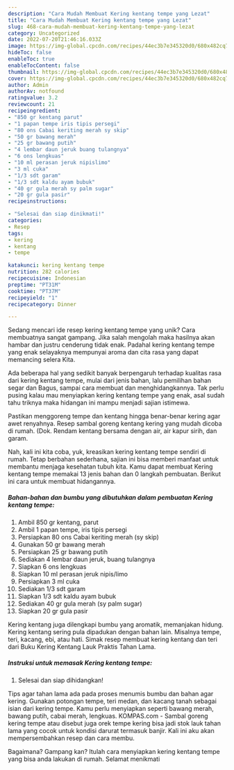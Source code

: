 ```yaml
---
description: "Cara Mudah Membuat Kering kentang tempe yang Lezat"
title: "Cara Mudah Membuat Kering kentang tempe yang Lezat"
slug: 468-cara-mudah-membuat-kering-kentang-tempe-yang-lezat
category: Uncategorized
date: 2022-07-20T21:46:16.033Z
image: https://img-global.cpcdn.com/recipes/44ec3b7e345320d0/680x482cq70/kering-kentang-tempe-foto-resep-utama.jpg
hideToc: false
enableToc: true
enableTocContent: false
thumbnail: https://img-global.cpcdn.com/recipes/44ec3b7e345320d0/680x482cq70/kering-kentang-tempe-foto-resep-utama.jpg
cover: https://img-global.cpcdn.com/recipes/44ec3b7e345320d0/680x482cq70/kering-kentang-tempe-foto-resep-utama.jpg
author: Admin
authorAv: notfound
ratingvalue: 3.2
reviewcount: 21
recipeingredient:
- "850 gr kentang parut"
- "1 papan tempe iris tipis persegi"
- "80 ons Cabai keriting merah sy skip"
- "50 gr bawang merah"
- "25 gr bawang putih"
- "4 lembar daun jeruk buang tulangnya"
- "6 ons lengkuas"
- "10 ml perasan jeruk nipislimo"
- "3 ml cuka"
- "1/3 sdt garam"
- "1/3 sdt kaldu ayam bubuk"
- "40 gr gula merah sy palm sugar"
- "20 gr gula pasir"
recipeinstructions:

- "Selesai dan siap dinikmati!"
categories:
- Resep
tags:
- kering
- kentang
- tempe

katakunci: kering kentang tempe 
nutrition: 282 calories
recipecuisine: Indonesian
preptime: "PT31M"
cooktime: "PT37M"
recipeyield: "1"
recipecategory: Dinner

---
```





Sedang mencari ide resep kering kentang tempe yang unik? Cara membuatnya sangat gampang. Jika salah mengolah maka hasilnya akan hambar dan justru cenderung tidak enak. Padahal kering kentang tempe yang enak selayaknya mempunyai aroma dan cita rasa yang dapat memancing selera Kita.





Ada beberapa hal yang sedikit banyak berpengaruh terhadap kualitas rasa dari kering kentang tempe, mulai dari jenis bahan, lalu pemilihan bahan segar dan Bagus, sampai cara membuat dan menghidangkannya. Tak perlu pusing kalau mau menyiapkan kering kentang tempe yang enak,      asal sudah tahu triknya maka hidangan ini mampu menjadi sajian istimewa.














Pastikan menggoreng tempe dan kentang hingga benar-benar kering agar awet renyahnya. Resep sambal goreng kentang kering yang mudah dicoba di rumah. (Dok. Rendam kentang bersama dengan air, air kapur sirih, dan garam.






Nah, kali ini kita coba, yuk, kreasikan kering kentang tempe sendiri di rumah. Tetap berbahan sederhana, sajian ini bisa memberi manfaat untuk membantu menjaga kesehatan tubuh kita. Kamu dapat membuat Kering kentang tempe memakai 13 jenis bahan dan 0 langkah pembuatan. Berikut ini cara untuk membuat hidangannya.

<!--inarticleads1-->

##### Bahan-bahan dan bumbu yang dibutuhkan dalam pembuatan Kering kentang tempe:

1. Ambil 850 gr kentang, parut
1. Ambil 1 papan tempe, iris tipis persegi
1. Persiapkan 80 ons Cabai keriting merah (sy skip)
1. Gunakan 50 gr bawang merah
1. Persiapkan 25 gr bawang putih
1. Sediakan 4 lembar daun jeruk, buang tulangnya
1. Siapkan 6 ons lengkuas
1. Siapkan 10 ml perasan jeruk nipis/limo
1. Persiapkan 3 ml cuka
1. Sediakan 1/3 sdt garam
1. Siapkan 1/3 sdt kaldu ayam bubuk
1. Sediakan 40 gr gula merah (sy palm sugar)
1. Siapkan 20 gr gula pasir


Kering kentang juga dilengkapi bumbu yang aromatik, memanjakan hidung. Kering kentang sering pula dipadukan dengan bahan lain. Misalnya tempe, teri, kacang, ebi, atau hati. Simak resep membuat kering kentang dan teri dari Buku Kering Kentang Lauk Praktis Tahan Lama. 

<!--inarticleads2-->

##### Instruksi untuk memasak Kering kentang tempe:


1. Selesai dan siap dihidangkan!

Tips agar tahan lama ada pada proses menumis bumbu dan bahan agar kering. Gunakan potongan tempe, teri medan, dan kacang tanah sebagai isian dari kering tempe. Kamu perlu menyiapkan seperti bawang merah, bawang putih, cabai merah, lengkuas. KOMPAS.com - Sambal goreng kering tempe atau disebut juga orek tempe kering bisa jadi stok lauk tahan lama yang cocok untuk kondisi darurat termasuk banjir. Kali ini aku akan mempersembahkan resep dan cara membu. 

Bagaimana? Gampang kan? Itulah cara menyiapkan kering kentang tempe yang bisa anda lakukan di rumah. Selamat menikmati
